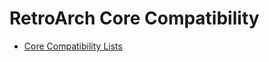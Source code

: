 # RetroArch Core Compatibility

- [Core Compatibility Lists]

[Core Compatibility Lists]: https://buildbot.libretro.com/compatibility_lists/
